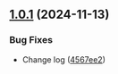 ## [1.0.1](https://github.com/arpanrec/bitwarden-exporter/compare/1.0.0...1.0.1) (2024-11-13)


### Bug Fixes

* Change log ([4567ee2](https://github.com/arpanrec/bitwarden-exporter/commit/4567ee2bd40f1931154989a72aab5d1be6ef2035))

